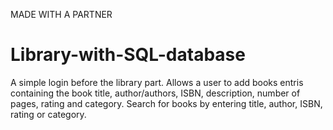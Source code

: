 MADE WITH A PARTNER

# Library-with-SQL-database
A simple login before the library part. Allows a user to add books entris containing the book title, author/authors, ISBN, description, number of pages, rating and category. Search for books by entering title, author, ISBN, rating or category.

